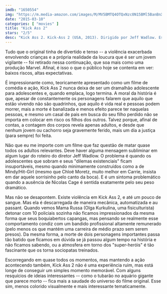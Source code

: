 ```yaml
---
imdb: "1650554"
img: "https://m.media-amazon.com/images/M/MV5BMTQ4OTQxNzc0N15BMl5BanBnXkFtZTcwOTQxOTU5OQ@@._V1_SY150_CR1,0,101,150_.jpg"
date: "2015-03-10"
categories: [ "movies" ]
title: "Kick Ass 2"
stars: "2/5"
desc: "Kick Ass 2. Kick-Ass 2 (USA, 2013). Dirigido por Jeff Wadlow. Escrito por Jeff Wadlow, Mark Millar, John Romita Jr. Com Aaron Taylor-Johnson, Chloë Grace Moretz, Morris Chestnut, Claudia Lee, Amy Anzel, Clark Duke, Augustus Prew, Mary Kitchen, Donald Faison."
---
```

Tudo que o original tinha de divertido e tenso -- a violência exacerbada envolvendo crianças e a própria realidade da loucura que é ser um jovem vigilante -- foi retirado nessa continuação, que soa mais como uma produção Marvel. Afinal, é isso o que o público hoje se contenta em ver: baixos riscos, altas expectativas.

É impressionante como, teoricamente apresentado como um filme de comédia e ação, Kick Ass 2 nunca deixa de ser um dramalhão adolescente para adolescentes e, quando emplaca, logo termina. A moral da história é que, apesar de constantemente os personagens falarem que aquilo que estão vivendo não são quadrinhos, que aquilo é vida real e pessoas podem morrer, mais a morte é banalizada e menos efeito parece ter naquelas pessoas, e mesmo um casal de pais em busca do seu filho perdido não se importa em colocar em risco os filhos dos outros. Talvez porque, afinal de contas, a contagem dos corpos revela apenas adultos, e desde que nenhum jovem ou cachorro seja gravemente ferido, mais um dia a justiça (para sempre) foi feita.

Não que eu me importe com um filme que faz questão de matar quase todos os adultos relevantes. Deve haver alguma mensagem subliminar em algum lugar do roteiro do diretor Jeff Wadlow. O problema é quando os adolescentes que sobram e seus "dilemas existenciais" ficam insuportáveis, mesmo quando minimamente construídos como a de Mindy/Hit-Girl (mesmo que Chloë Moretz, muito melhor em Carrie, insista em dar aquele sorrisinho pelo canto da boca). E é um sintoma problemático quando a ausência de Nicolas Cage é sentida exatamente pelo seu peso dramático.

Mas não se desapontem. Existe violência em Kick Ass 2, e até um pouco de sangue. Mas ela é descarregada de maneira mecânica, automatizada e au passant. Quando vemos Mama Russa (Olga Kurkulina, uma fisiculturista) detonar com 10 policiais sozinha não ficamos impressionados da mesma forma que seus boquiabertos capangas, mas pensando se realmente esse comportamento condiz com um bandido profissional altamente remunerado (pelo menos os que mantém uma carreira de médio prazo sem serem presos). Da mesma forma, a morte de dois personagens importantes passa tão batido que ficamos em dúvida se já passou algum tempo na história e não ficamos sabendo, ou a atmosfera em torno dos "super-heróis" é tão fascinante que os torna sociopatas treinados.

Escorregando em quase todos os momentos, mas mantendo a ação acontecendo também, Kick Ass 2 não é uma experiência ruim, mas está longe de conseguir um simples momento memorável. Com alguns resquícios de ideias interessantes -- como o tubarão no aquário gigante que parece morto -- fica mais a saudade do universo do filme original. Esse sim, menos colorido visualmente e mais interessante tematicamente.
